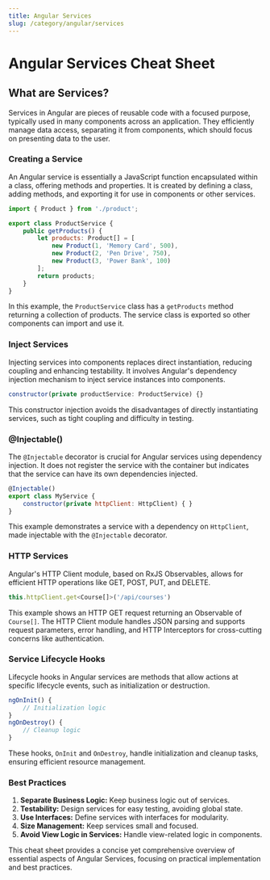 ```yaml
--- 
title: Angular Services 
slug: /category/angular/services
---
```


# Angular Services Cheat Sheet

## What are Services?
Services in Angular are pieces of reusable code with a focused purpose, typically used in many components across an application. They efficiently manage data access, separating it from components, which should focus on presenting data to the user.

### Creating a Service
An Angular service is essentially a JavaScript function encapsulated within a class, offering methods and properties. It is created by defining a class, adding methods, and exporting it for use in components or other services.


```javascript
import { Product } from './product';

export class ProductService {
    public getProducts() {
        let products: Product[] = [
            new Product(1, 'Memory Card', 500),
            new Product(2, 'Pen Drive', 750),
            new Product(3, 'Power Bank', 100)
        ];
        return products;
    }
}
```
In this example, the `ProductService` class has a `getProducts` method returning a collection of products. The service class is exported so other components can import and use it.

### Inject Services
Injecting services into components replaces direct instantiation, reducing coupling and enhancing testability. It involves Angular's dependency injection mechanism to inject service instances into components.


```javascript
constructor(private productService: ProductService) {}
```
This constructor injection avoids the disadvantages of directly instantiating services, such as tight coupling and difficulty in testing.

### @Injectable()
The `@Injectable` decorator is crucial for Angular services using dependency injection. It does not register the service with the container but indicates that the service can have its own dependencies injected.


```javascript
@Injectable()
export class MyService {
    constructor(private httpClient: HttpClient) { }
}
```
This example demonstrates a service with a dependency on `HttpClient`, made injectable with the `@Injectable` decorator.

### HTTP Services
Angular's HTTP Client module, based on RxJS Observables, allows for efficient HTTP operations like GET, POST, PUT, and DELETE.


```javascript
this.httpClient.get<Course[]>('/api/courses')
```
This example shows an HTTP GET request returning an Observable of `Course[]`. The HTTP Client module handles JSON parsing and supports request parameters, error handling, and HTTP Interceptors for cross-cutting concerns like authentication.

### Service Lifecycle Hooks
Lifecycle hooks in Angular services are methods that allow actions at specific lifecycle events, such as initialization or destruction.

```javascript
ngOnInit() {
    // Initialization logic
}
ngOnDestroy() {
    // Cleanup logic
}
```
These hooks, `OnInit` and `OnDestroy`, handle initialization and cleanup tasks, ensuring efficient resource management.

### Best Practices
1. **Separate Business Logic:** Keep business logic out of services.
2. **Testability:** Design services for easy testing, avoiding global state.
3. **Use Interfaces:** Define services with interfaces for modularity.
4. **Size Management:** Keep services small and focused.
5. **Avoid View Logic in Services:** Handle view-related logic in components.

This cheat sheet provides a concise yet comprehensive overview of essential aspects of Angular Services, focusing on practical implementation and best practices.